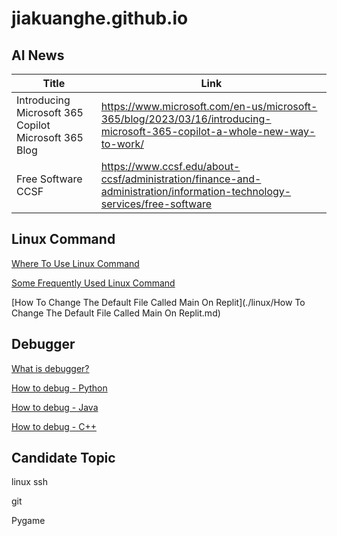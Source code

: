 # jiakuanghe.github.io

## AI News

| Title                                                | Link                                                         |
| ---------------------------------------------------- | ------------------------------------------------------------ |
| Introducing Microsoft 365 Copilot Microsoft 365 Blog | https://www.microsoft.com/en-us/microsoft-365/blog/2023/03/16/introducing-microsoft-365-copilot-a-whole-new-way-to-work/ |
| Free Software CCSF                                   | https://www.ccsf.edu/about-ccsf/administration/finance-and-administration/information-technology-services/free-software |



## Linux Command

[Where To Use Linux Command](./linux/where-to-use-linux-command)

[Some Frequently Used Linux Command](./linux/some-frequently-used-linux-command)

[How To Change The Default File Called Main On Replit](./linux/How To Change The Default File Called Main On Replit.md)



## Debugger

[What is debugger?](./debugger/what-is-debugger)

[How to debug - Python](./debugger/how-to-debug-python)

[How to debug - Java](./debugger/how-to-debug-java)

[How to debug - C++](./debugger/how-to-debug-cpp)



## Candidate Topic

linux ssh

git

Pygame


